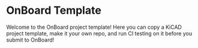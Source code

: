 # OnBoard Template
Welcome to the OnBoard project template! Here you can copy a KiCAD project template, make it your own repo, and run CI testing on it before you submit to OnBoard!